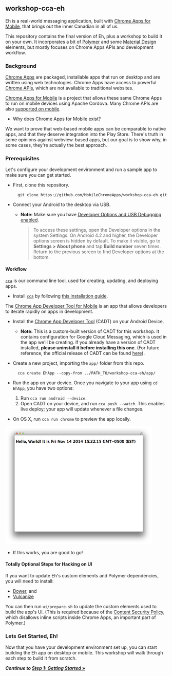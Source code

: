 ## workshop-cca-eh

Eh is a real-world messaging application, built with [Chrome Apps for Mobile](https://developer.chrome.com/apps/chrome_apps_on_mobile), that brings out the inner Canadian in all of us.

This repository contains the final version of Eh, plus a workshop to build it on your own. It incorporates a bit of [Polymer](https://www.polymer-project.org/) and some [Material Design](https://www.google.com/design/spec) elements, but mostly focuses on Chrome Apps APIs and development workflow.

### Background

[Chrome Apps](https://developer.chrome.com/apps/about_apps) are packaged, installable apps that run on desktop and are written using web technologies.  Chrome Apps have access to powerful [Chrome APIs](https://developer.chrome.com/apps/api_index), which are not available to traditional websites.

[Chrome Apps for Mobile](https://developer.chrome.com/apps/chrome_apps_on_mobile) is a project that allows these same Chrome Apps to run on mobile devices using Apache Cordova.  Many Chrome APIs are also [supported on mobile](https://github.com/MobileChromeApps/mobile-chrome-apps/blob/master/docs/APIsAndLibraries.md).

* Why does Chrome Apps for Mobile exist?

We want to prove that web-based mobile apps can be comparable to native apps, and that they deserve integration into the Play Store.  There's truth in some opinions against webview-based apps, but our goal is to show why, in some cases, they're actually the best approach.

### Prerequisites

Let's configure your development environment and run a sample app to make sure you can get started.

* First, clone this repository.

        git clone https://github.com/MobileChromeApps/workshop-cca-eh.git

* Connect your Android to the desktop via USB.
  * **Note:** Make sure you have [Developer Options and USB Debugging enabled](http://developer.android.com/tools/device.html#developer-device-options).

    > To access these settings, open the Developer options in the system Settings. On Android 4.2 and higher, the Developer options screen is hidden by default. To make it visible, go to **Settings > About phone** and tap **Build number** seven times. Return to the previous screen to find Developer options at the bottom.

#### Workflow

[`cca`](https://github.com/MobileChromeApps/mobile-chrome-apps) is our command line tool, used for creating, updating, and deploying apps.

* Install [`cca`](https://www.npmjs.org/package/cca) by following [this installation guide](https://github.com/MobileChromeApps/mobile-chrome-apps/blob/master/docs/Installation.md).

The [Chrome App Developer Tool for Mobile](https://github.com/MobileChromeApps/chrome-app-developer-tool) is an app that allows developers to iterate rapidly on apps in development.

* Install the [Chrome App Developer Tool](https://drive.google.com/uc?export=download&confirm=fjug&id=0B0UdPHoQPXheQjAwdmZfOENrQjQ) (CADT) on your Android Device.
  * **Note:** This is a custom-built version of CADT for this workshop.  It contains configuration for Google Cloud Messaging, which is used in the app we'll be creating.  If you already have a version of CADT installed, **please uninstall it before installing this one**.  (For future reference, the official release of CADT can be found [here](https://github.com/MobileChromeApps/chrome-app-developer-tool/releases)).

* Create a new project, importing the `app/` folder from this repo.

        cca create EhApp --copy-from ../PATH_TO/workshop-cca-eh/app/

* Run the app on your device.  Once you navigate to your app using `cd EhApp`, you have two options:
  1. Run `cca run android --device`.
  2. Open CADT on your device, and run `cca push --watch`.  This enables live deploy; your app will update whenever a file changes.

* On OS X, run `cca run chrome` to preview the app locally.

![Success!](docs/assets/step0-success.png)

* If this works, you are good to go!

#### Totally Optional Steps for Hacking on UI

If you want to update Eh's custom elements and Polymer dependencies, you will need to install:

* [Bower](http://bower.io), and
* [Vulcanize](https://www.npmjs.org/package/vulcanize)

You can then run `ui/prepare.sh` to update the custom elements used to build the app's UI.  (This is required because of the [Content Security Policy](https://developer.chrome.com/extensions/contentSecurityPolicy), which disallows inline scripts inside Chrome Apps, an important part of Polymer.)

### Lets Get Started, Eh!

Now that you have your development environment set up, you can start building the Eh app on desktop or mobile.  This workshop will walk through each step to build it from scratch.

_**Continue to [Step 1: Getting Started &raquo;](https://github.com/MobileChromeApps/workshop-cca-eh/blob/master/docs/step1.md)**_
